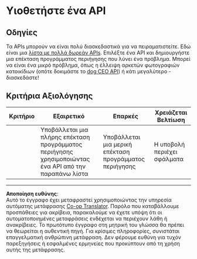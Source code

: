 <!--
CO_OP_TRANSLATOR_METADATA:
{
  "original_hash": "a0c78d1dd9d1acdbf7f52e7cc3ebe1a7",
  "translation_date": "2025-08-26T22:36:34+00:00",
  "source_file": "5-browser-extension/2-forms-browsers-local-storage/assignment.md",
  "language_code": "el"
}
-->
# Υιοθετήστε ένα API

## Οδηγίες

Τα APIs μπορούν να είναι πολύ διασκεδαστικά για να πειραματιστείτε. Εδώ είναι μια [λίστα με πολλά δωρεάν APIs](https://github.com/public-apis/public-apis). Επιλέξτε ένα API και δημιουργήστε μια επέκταση προγράμματος περιήγησης που λύνει ένα πρόβλημα. Μπορεί να είναι ένα μικρό πρόβλημα, όπως η έλλειψη αρκετών φωτογραφιών κατοικίδιων (οπότε δοκιμάστε το [dog CEO API](https://dog.ceo/dog-api/)) ή κάτι μεγαλύτερο - διασκεδάστε!

## Κριτήρια Αξιολόγησης

| Κριτήριο | Εξαιρετικό                                                                  | Επαρκές                                 | Χρειάζεται Βελτίωση       |
| -------- | -------------------------------------------------------------------------- | ---------------------------------------- | ----------------------- |
|          | Υποβάλλεται μια πλήρης επέκταση προγράμματος περιήγησης χρησιμοποιώντας ένα API από την παραπάνω λίστα | Υποβάλλεται μια μερική επέκταση προγράμματος περιήγησης | Η υποβολή περιέχει σφάλματα |

---

**Αποποίηση ευθύνης**:  
Αυτό το έγγραφο έχει μεταφραστεί χρησιμοποιώντας την υπηρεσία αυτόματης μετάφρασης [Co-op Translator](https://github.com/Azure/co-op-translator). Παρόλο που καταβάλλουμε προσπάθειες για ακρίβεια, παρακαλούμε να έχετε υπόψη ότι οι αυτοματοποιημένες μεταφράσεις ενδέχεται να περιέχουν λάθη ή ανακρίβειες. Το πρωτότυπο έγγραφο στη μητρική του γλώσσα θα πρέπει να θεωρείται η αυθεντική πηγή. Για κρίσιμες πληροφορίες, συνιστάται επαγγελματική ανθρώπινη μετάφραση. Δεν φέρουμε ευθύνη για τυχόν παρεξηγήσεις ή εσφαλμένες ερμηνείες που προκύπτουν από τη χρήση αυτής της μετάφρασης.